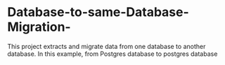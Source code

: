 # Database-to-same-Database-Migration-

This project extracts and migrate data from one database to another database.
In this example, from Postgres database to postgres database
